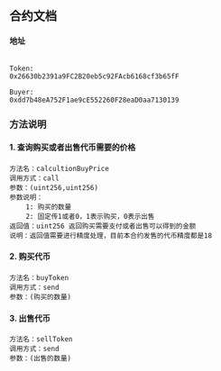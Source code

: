 ## 合约文档

#### 地址

```

Token:
0x26630b2391a9FC2B20eb5c92FAcb6168cf3b65fF

Buyer:
0xdd7b48eA752F1ae9cE552260F28eaD0aa7130139
```

### 方法说明

#### 1. 查询购买或者出售代币需要的价格

```
方法名：calcultionBuyPrice
调用方式：call
参数：(uint256,uint256)
参数说明：
	1: 购买的数量
	2: 固定传1或者0，1表示购买，0表示出售
返回值：uint256 返回购买需要支付或者出售可以得到的金额
说明：返回值需要进行精度处理，目前本合约发售的代币精度都是18
```

#### 2. 购买代币

```
方法名：buyToken
调用方式：send
参数：(购买的数量)
```

#### 3. 出售代币

```
方法名：sellToken
调用方式：send
参数：(出售的数量)
```


